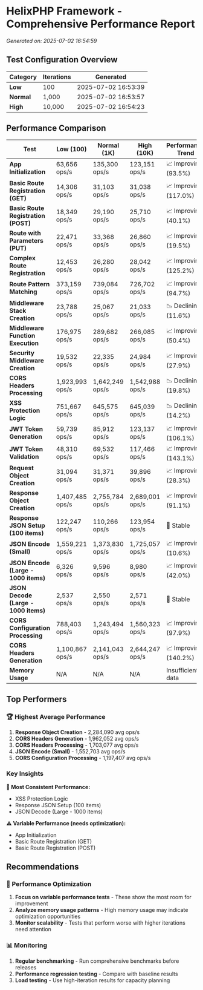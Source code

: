 # HelixPHP Framework - Comprehensive Performance Report

*Generated on: 2025-07-02 16:54:59*

## Test Configuration Overview

| Category | Iterations | Generated |
|----------|------------|-----------|
| **Low** | 100 | 2025-07-02 16:53:39 |
| **Normal** | 1,000 | 2025-07-02 16:53:57 |
| **High** | 10,000 | 2025-07-02 16:54:23 |

## Performance Comparison

| Test | Low (100) | Normal (1K) | High (10K) | Performance Trend |
|------|-----------|-------------|------------|-------------------|
| **App Initialization** | 63,656 ops/s | 135,300 ops/s | 123,151 ops/s | 📈 Improving (93.5%) |
| **Basic Route Registration (GET)** | 14,306 ops/s | 31,103 ops/s | 31,038 ops/s | 📈 Improving (117.0%) |
| **Basic Route Registration (POST)** | 18,349 ops/s | 29,190 ops/s | 25,710 ops/s | 📈 Improving (40.1%) |
| **Route with Parameters (PUT)** | 22,471 ops/s | 33,368 ops/s | 26,860 ops/s | 📈 Improving (19.5%) |
| **Complex Route Registration** | 12,453 ops/s | 26,280 ops/s | 28,042 ops/s | 📈 Improving (125.2%) |
| **Route Pattern Matching** | 373,159 ops/s | 739,084 ops/s | 726,702 ops/s | 📈 Improving (94.7%) |
| **Middleware Stack Creation** | 23,788 ops/s | 25,067 ops/s | 21,033 ops/s | 📉 Declining (11.6%) |
| **Middleware Function Execution** | 176,975 ops/s | 289,682 ops/s | 266,085 ops/s | 📈 Improving (50.4%) |
| **Security Middleware Creation** | 19,532 ops/s | 22,335 ops/s | 24,984 ops/s | 📈 Improving (27.9%) |
| **CORS Headers Processing** | 1,923,993 ops/s | 1,642,249 ops/s | 1,542,988 ops/s | 📉 Declining (19.8%) |
| **XSS Protection Logic** | 751,667 ops/s | 645,575 ops/s | 645,039 ops/s | 📉 Declining (14.2%) |
| **JWT Token Generation** | 59,739 ops/s | 85,912 ops/s | 123,137 ops/s | 📈 Improving (106.1%) |
| **JWT Token Validation** | 48,310 ops/s | 69,532 ops/s | 117,466 ops/s | 📈 Improving (143.1%) |
| **Request Object Creation** | 31,094 ops/s | 31,371 ops/s | 39,896 ops/s | 📈 Improving (28.3%) |
| **Response Object Creation** | 1,407,485 ops/s | 2,755,784 ops/s | 2,689,001 ops/s | 📈 Improving (91.1%) |
| **Response JSON Setup (100 items)** | 122,247 ops/s | 110,266 ops/s | 123,954 ops/s | 🔄 Stable |
| **JSON Encode (Small)** | 1,559,221 ops/s | 1,373,830 ops/s | 1,725,057 ops/s | 📈 Improving (10.6%) |
| **JSON Encode (Large - 1000 items)** | 6,326 ops/s | 9,596 ops/s | 8,980 ops/s | 📈 Improving (42.0%) |
| **JSON Decode (Large - 1000 items)** | 2,537 ops/s | 2,550 ops/s | 2,571 ops/s | 🔄 Stable |
| **CORS Configuration Processing** | 788,403 ops/s | 1,243,494 ops/s | 1,560,323 ops/s | 📈 Improving (97.9%) |
| **CORS Headers Generation** | 1,100,867 ops/s | 2,141,043 ops/s | 2,644,247 ops/s | 📈 Improving (140.2%) |
| **Memory Usage** | N/A | N/A | N/A | Insufficient data |

## Top Performers

### 🏆 Highest Average Performance

1. **Response Object Creation** - 2,284,090 avg ops/s
2. **CORS Headers Generation** - 1,962,052 avg ops/s
3. **CORS Headers Processing** - 1,703,077 avg ops/s
4. **JSON Encode (Small)** - 1,552,703 avg ops/s
5. **CORS Configuration Processing** - 1,197,407 avg ops/s

### Key Insights

**🎯 Most Consistent Performance:**
- XSS Protection Logic
- Response JSON Setup (100 items)
- JSON Decode (Large - 1000 items)

**⚠️ Variable Performance (needs optimization):**
- App Initialization
- Basic Route Registration (GET)
- Basic Route Registration (POST)

## Recommendations

### 🚀 Performance Optimization

1. **Focus on variable performance tests** - These show the most room for improvement
2. **Analyze memory usage patterns** - High memory usage may indicate optimization opportunities
3. **Monitor scalability** - Tests that perform worse with higher iterations need attention

### 📊 Monitoring

1. **Regular benchmarking** - Run comprehensive benchmarks before releases
2. **Performance regression testing** - Compare with baseline results
3. **Load testing** - Use high-iteration results for capacity planning

